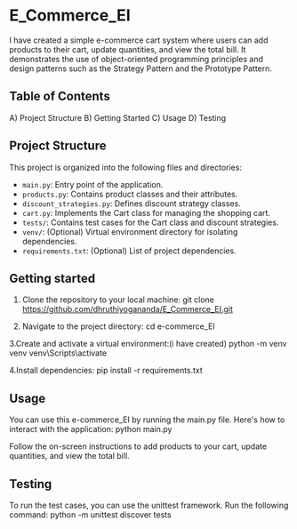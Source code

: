 # E_Commerce_EI
I have created a simple e-commerce cart system where users can add products to their cart, update quantities, and view the total bill.
It demonstrates the use of object-oriented programming principles and design patterns such as the Strategy Pattern and the Prototype Pattern.

## Table of Contents
A) Project Structure
B) Getting Started
C) Usage
D) Testing


## Project Structure
This project is organized into the following files and directories:
- `main.py`: Entry point of the application.
- `products.py`: Contains product classes and their attributes.
- `discount_strategies.py`: Defines discount strategy classes.
- `cart.py`: Implements the Cart class for managing the shopping cart.
- `tests/`: Contains test cases for the Cart class and discount strategies.
- `venv/`: (Optional) Virtual environment directory for isolating dependencies.
- `requirements.txt`: (Optional) List of project dependencies.

## Getting started
1. Clone the repository to your local machine:
   git clone https://github.com/dhruthiyogananda/E_Commerce_EI.git

2. Navigate to the project directory:
cd e-commerce_EI

3.Create and activate a virtual environment:(i have created)
python -m venv venv
 venv\Scripts\activate
 
4.Install dependencies:
pip install -r requirements.txt

## Usage
You can use this e-commerce_EI by running the main.py file. Here's how to interact with the application:
python main.py

Follow the on-screen instructions to add products to your cart, update quantities, and view the total bill.

## Testing
To run the test cases, you can use the unittest framework. Run the following command:
python -m unittest discover tests


